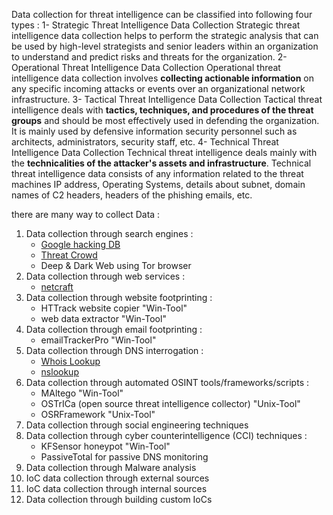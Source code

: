 Data collection for threat intelligence can be classified into following four types :
	1- Strategic Threat Intelligence Data Collection 
		Strategic threat intelligence data collection helps to perform the strategic analysis that can be used by high-level strategists and senior leaders within an organization to understand and predict risks and threats for the organization. 
	2- Operational Threat Intelligence Data Collection 
		Operational threat intelligence data collection involves **collecting actionable information** on any specific incoming attacks or events over an organizational network infrastructure. 
	3- Tactical Threat Intelligence Data Collection 
		Tactical threat intelligence deals with **tactics, techniques, and procedures of the threat groups** and should be most effectively used in defending the organization. It is mainly used by defensive information security personnel such as architects, administrators, security staff, etc. 
	4- Technical Threat Intelligence Data Collection 
		Technical threat intelligence deals mainly with the **technicalities of the attacker's assets and infrastructure**. Technical threat intelligence data consists of any information related to the threat machines IP address, Operating Systems, details about subnet, domain names of C2 headers, headers of the phishing emails, etc.

there are many way to collect Data :
1. Data collection through search engines :
	- [Google hacking DB](https://www.exploit-db.com/google-hacking-database)
	- [Threat Crowd](http://ci-www.threatcrowd.org/)
	- Deep & Dark Web using Tor browser
2. Data collection through web services :
	- [netcraft](https://www.netcraft.com/)
3. Data collection through website footprinting :
	- HTTrack website copier "Win-Tool"
	- web data extractor "Win-Tool"
4. Data collection through email footprinting :
	- emailTrackerPro "Win-Tool"
5. Data collection through DNS interrogation :
	- [Whois Lookup](https://www.whois.com/whois/)
	- [nslookup](https://www.nslookup.io/)
6. Data collection through automated OSINT tools/frameworks/scripts :
	- MAltego "Win-Tool"
	- OSTrICa (open source threat intelligence collector) "Unix-Tool"
	- OSRFramework "Unix-Tool"
7. Data collection through social engineering techniques
8. Data collection through cyber counterintelligence (CCI) techniques :
	- KFSensor honeypot "Win-Tool"
	- PassiveTotal for passive DNS monitoring 
9. Data collection through Malware analysis 
10. IoC data collection through external sources 
11. IoC data collection through internal sources 
12. Data collection through building custom IoCs 
